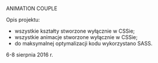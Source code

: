 ANIMATION COUPLE

Opis projektu:
- wszystkie kształty stworzone wyłącznie w CSSie;
- wszystkie animacje stworzone wyłącznie w CSSie;
- do maksymalnej optymalizacji kodu wykorzystano SASS.

6-8 sierpnia 2016 r.
